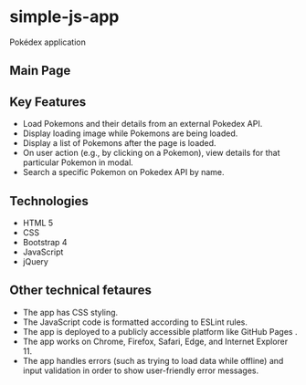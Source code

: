 # simple-js-app
Pokédex application
## Main Page

## Key Features 
  * Load Pokemons and their details  from an external Pokedex API.
  * Display loading image while Pokemons are being loaded. 
  * Display a list of Pokemons after the page is loaded.
  * On user action (e.g., by clicking on a Pokemon), view details for that particular Pokemon in modal.
  * Search a specific Pokemon on Pokedex API by name.

## Technologies
  * HTML 5
  * CSS 
  * Bootstrap 4
  * JavaScript 
  *	jQuery

## Other technical fetaures
  * The app has CSS styling. 
  * The JavaScript code is formatted according to ESLint rules.
  * The app is deployed to a publicly accessible platform like GitHub Pages .
  * The app works on Chrome, Firefox, Safari, Edge, and Internet Explorer 11.
  * The app handles errors (such as trying to load data while offline) and input validation in order to show user-friendly error messages.


